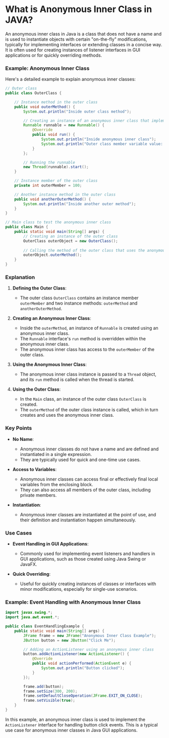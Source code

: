 # What is Anonymous Inner Class in JAVA?

An anonymous inner class in Java is a class that does not have a name and is used to instantiate objects with certain "on-the-fly" modifications, typically for implementing interfaces or extending classes in a concise way. It is often used for creating instances of listener interfaces in GUI applications or for quickly overriding methods.

### Example: Anonymous Inner Class

Here's a detailed example to explain anonymous inner classes:

```java
// Outer class
public class OuterClass {

    // Instance method in the outer class
    public void outerMethod() {
        System.out.println("Inside outer class method");

        // Creating an instance of an anonymous inner class that implements Runnable
        Runnable runnable = new Runnable() {
            @Override
            public void run() {
                System.out.println("Inside anonymous inner class");
                System.out.println("Outer class member variable value: " + outerMember);
            }
        };

        // Running the runnable
        new Thread(runnable).start();
    }

    // Instance member of the outer class
    private int outerMember = 100;

    // Another instance method in the outer class
    public void anotherOuterMethod() {
        System.out.println("Inside another outer method");
    }
}

// Main class to test the anonymous inner class
public class Main {
    public static void main(String[] args) {
        // Creating an instance of the outer class
        OuterClass outerObject = new OuterClass();
        
        // Calling the method of the outer class that uses the anonymous inner class
        outerObject.outerMethod();
    }
}
```

### Explanation

1. **Defining the Outer Class**:
    - The outer class `OuterClass` contains an instance member `outerMember` and two instance methods: `outerMethod` and `anotherOuterMethod`.

2. **Creating an Anonymous Inner Class**:
    - Inside the `outerMethod`, an instance of `Runnable` is created using an anonymous inner class.
    - The `Runnable` interface's `run` method is overridden within the anonymous inner class.
    - The anonymous inner class has access to the `outerMember` of the outer class.

3. **Using the Anonymous Inner Class**:
    - The anonymous inner class instance is passed to a `Thread` object, and its `run` method is called when the thread is started.

4. **Using the Outer Class**:
    - In the `Main` class, an instance of the outer class `OuterClass` is created.
    - The `outerMethod` of the outer class instance is called, which in turn creates and uses the anonymous inner class.

### Key Points

- **No Name**:
  - Anonymous inner classes do not have a name and are defined and instantiated in a single expression.
  - They are typically used for quick and one-time use cases.

- **Access to Variables**:
  - Anonymous inner classes can access final or effectively final local variables from the enclosing block.
  - They can also access all members of the outer class, including private members.

- **Instantiation**:
  - Anonymous inner classes are instantiated at the point of use, and their definition and instantiation happen simultaneously.

### Use Cases

- **Event Handling in GUI Applications**:
  - Commonly used for implementing event listeners and handlers in GUI applications, such as those created using Java Swing or JavaFX.

- **Quick Overriding**:
  - Useful for quickly creating instances of classes or interfaces with minor modifications, especially for single-use scenarios.

### Example: Event Handling with Anonymous Inner Class

```java
import javax.swing.*;
import java.awt.event.*;

public class EventHandlingExample {
    public static void main(String[] args) {
        JFrame frame = new JFrame("Anonymous Inner Class Example");
        JButton button = new JButton("Click Me");

        // Adding an ActionListener using an anonymous inner class
        button.addActionListener(new ActionListener() {
            @Override
            public void actionPerformed(ActionEvent e) {
                System.out.println("Button clicked");
            }
        });

        frame.add(button);
        frame.setSize(300, 200);
        frame.setDefaultCloseOperation(JFrame.EXIT_ON_CLOSE);
        frame.setVisible(true);
    }
}
```

In this example, an anonymous inner class is used to implement the `ActionListener` interface for handling button click events. This is a typical use case for anonymous inner classes in Java GUI applications.

